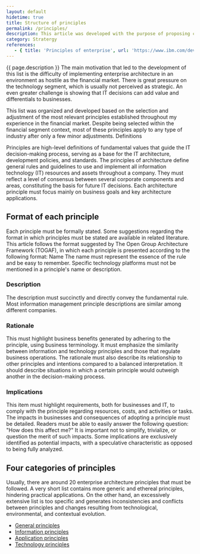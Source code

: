 ```yaml
---
layout: default
hidetime: true
title: Structure of principles
permalink: /principles/
description: This article was developed with the purpose of proposing certain principles that must drive an enterprise architecture initiative.
category: Stratergy
references:
   - { title: 'Principles of enterprise', url: 'https://www.ibm.com/developerworks/rational/library/enterprise-architecture-financial-sector/index.html' }
---
```


{{ page.description }} The main motivation that led to the development of this list is the difficulty of implementing enterprise architecture in an environment as hostile as the financial market. There is great pressure on the technology segment, which is usually not perceived as strategic. An even greater challenge is showing that IT decisions can add value and differentials to businesses.

This list was organized and developed based on the selection and adjustment of the most relevant principles established throughout my experience in the financial market. Despite being selected within the financial segment context, most of these principles apply to any type of industry after only a few minor adjustments.
Definitions

Principles are high-level definitions of fundamental values that guide the IT decision-making process, serving as a base for the IT architecture, development policies, and standards.
The principles of architecture define general rules and guidelines to use and implement all information technology (IT) resources and assets throughout a company. They must reflect a level of consensus between several corporate components and areas, constituting the basis for future IT decisions.
Each architecture principle must focus mainly on business goals and key architecture applications.

## Format of each principle
Each principle must be formally stated. Some suggestions regarding the format in which principles must be stated are available in related literature. This article follows the format suggested by The Open Group Architecture Framework (TOGAF), in which each principle is presented according to the following format:
Name
The name must represent the essence of the rule and be easy to remember. Specific technology platforms must not be mentioned in a principle's name or description.
 
### Description
The description must succinctly and directly convey the fundamental rule. Most information management principle descriptions are similar among different companies.
 
### Rationale
This must highlight business benefits generated by adhering to the principle, using business terminology. It must emphasize the similarity between information and technology principles and those that regulate business operations. The rationale must also describe its relationship to other principles and intentions compared to a balanced interpretation. It should describe situations in which a certain principle would outweigh another in the decision-making process.
 
### Implications
This item must highlight requirements, both for businesses and IT, to comply with the principle regarding resources, costs, and activities or tasks. The impacts in businesses and consequences of adopting a principle must be detailed. Readers must be able to easily answer the following question: "How does this affect me?" It is important not to simplify, trivialize, or question the merit of such impacts. Some implications are exclusively identified as potential impacts, with a speculative characteristic as opposed to being fully analyzed.
 
## Four categories of principles
Usually, there are around 20 enterprise architecture principles that must be followed. A very short list contains more generic and ethereal principles, hindering practical applications. On the other hand, an excessively extensive list is too specific and generates inconsistencies and conflicts between principles and changes resulting from technological, environmental, and contextual evolution. 
* [General principles](/principles/general/)
* [Information principles](/principles/information)
* [Application principles](/principles/application)
* [Technology principles](/principles/technology)